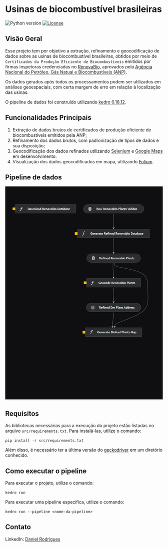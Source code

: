 # Usinas de biocombustível brasileiras

![Python version](https://img.shields.io/badge/python-3.9%20-blue.svg)
[![License](https://img.shields.io/badge/license-Apache%202.0-blue.svg)](https://github.com/daniel64bit/biofuel_brazil_plants/blob/main/LICENSE.md)

## Visão Geral

Esse projeto tem por objetivo a extração, refinamento e geocodificação de dados sobre as usinas de biocombustível brasileiras, obtidos por meio de `Certificados da Produção Eficiente de Biocombustíveis` emitidos por firmas inspetoras credenciadas no [RenovaBio](https://www.gov.br/anp/pt-br/assuntos/renovabio), aprovados pela [Agência Nacional do Petróleo, Gás Natual e Biocombustíveis (ANP)](https://www.gov.br/anp/pt-br).

Os dados gerados após todos os processamentos podem ser utilizados em análises geoespaciais, com certa margem de erro em relação à localização das usinas.

O pipeline de dados foi construído utilizando [kedro 0.18.12](https://kedro.readthedocs.io/en/stable/).

## Funcionalidades Principais

1. Extração de dados brutos de certificados de produção eficiente de biocombustíveis emitidos pela ANP;
2. Refinamento dos dados brutos, com padronização de tipos de dados e sua disposição;
3. Geocodificação dos dados refinados utilizando [Selenium](https://selenium-python.readthedocs.io/index.html) e [Google Maps](https://www.google.com.br/maps/) em desenvolvimento.
4. Visualização dos dados geocodificados em mapa, utilizando [Folium](https://python-visualization.github.io/folium/).

## Pipeline de dados

![pipeline](docs/image/biofuel_plants_pipeline.png)

## Requisitos

As bibliotecas necessárias para a execução do projeto estão listadas no arquivo `src/requirements.txt`. Para instalá-las, utilize o comando:

```
pip install -r src/requirements.txt
```

Além disso, é necessário ter a última versão do [geckodriver](https://github.com/mozilla/geckodriver/releases/) em um diretório conhecido. 

## Como executar o pipeline

Para executar o projeto, utilize o comando:

```
kedro run
```

Para executar uma pipeline específica, utilize o comando:
```
kedro run --pipeline <nome-da-pipeline>
```

## Contato

LinkedIn: [Daniel Rodrigues](https://www.linkedin.com/in/danielrod147/)
